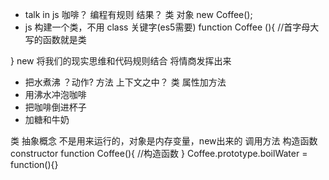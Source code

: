 - talk in js
咖啡？
编程有规则
结果？
类 对象
new Coffee();
- js 构建一个类，不用 class 关键字(es5需要)
function Coffee (){ //首字母大写的函数就是类

}
new 将我们的现实思维和代码规则结合 将情商发挥出来
- 把水煮沸 ？动作? 方法 上下文之中？ 类 属性加方法
- 用沸水冲泡咖啡
- 把咖啡倒进杯子
- 加糖和牛奶

类 抽象概念 不是用来运行的，对象是内存变量，new出来的
调用方法 构造函数 constructor
function Coffee(){
    //构造函数
}
Coffee.prototype.boilWater = function(){}